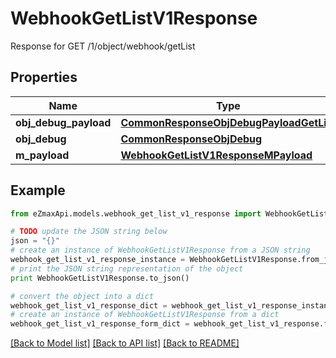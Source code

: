 # WebhookGetListV1Response

Response for GET /1/object/webhook/getList

## Properties

Name | Type | Description | Notes
------------ | ------------- | ------------- | -------------
**obj_debug_payload** | [**CommonResponseObjDebugPayloadGetList**](CommonResponseObjDebugPayloadGetList.md) |  | 
**obj_debug** | [**CommonResponseObjDebug**](CommonResponseObjDebug.md) |  | [optional] 
**m_payload** | [**WebhookGetListV1ResponseMPayload**](WebhookGetListV1ResponseMPayload.md) |  | 

## Example

```python
from eZmaxApi.models.webhook_get_list_v1_response import WebhookGetListV1Response

# TODO update the JSON string below
json = "{}"
# create an instance of WebhookGetListV1Response from a JSON string
webhook_get_list_v1_response_instance = WebhookGetListV1Response.from_json(json)
# print the JSON string representation of the object
print WebhookGetListV1Response.to_json()

# convert the object into a dict
webhook_get_list_v1_response_dict = webhook_get_list_v1_response_instance.to_dict()
# create an instance of WebhookGetListV1Response from a dict
webhook_get_list_v1_response_form_dict = webhook_get_list_v1_response.from_dict(webhook_get_list_v1_response_dict)
```
[[Back to Model list]](../README.md#documentation-for-models) [[Back to API list]](../README.md#documentation-for-api-endpoints) [[Back to README]](../README.md)


